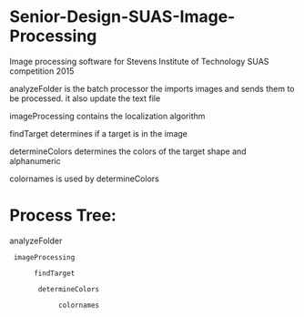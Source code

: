 # Senior-Design-SUAS-Image-Processing
Image processing software for Stevens Institute of Technology SUAS competition 2015

analyzeFolder is the batch processor the imports images and sends them to be processed.  it also update the text file

imageProcessing contains the localization algorithm

findTarget determines if a target is in the image

determineColors determines the colors of the target shape and alphanumeric

colornames is used by determineColors


Process Tree:
===========
analyzeFolder

     imageProcessing
     
          findTarget
	  
	       determineColors
	       
	            colornames
